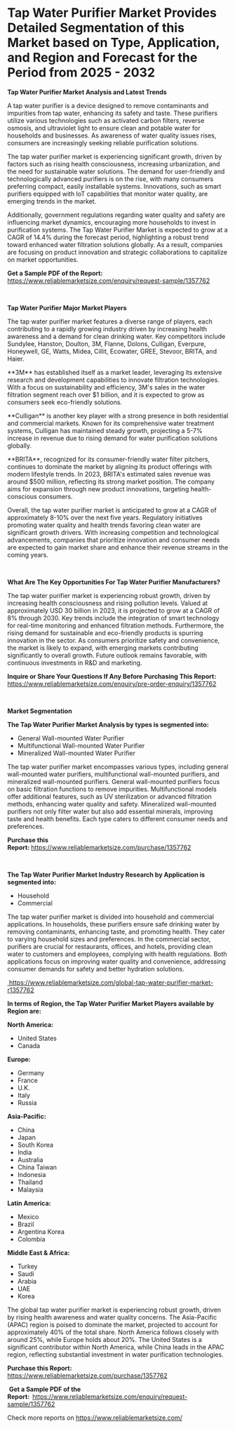 <p><h1>Tap Water Purifier Market Provides Detailed Segmentation of this Market based on Type, Application, and Region and Forecast for the Period from 2025 - 2032</h1></p><p><strong>Tap Water Purifier Market Analysis and Latest Trends</strong></p>
<p><p>A tap water purifier is a device designed to remove contaminants and impurities from tap water, enhancing its safety and taste. These purifiers utilize various technologies such as activated carbon filters, reverse osmosis, and ultraviolet light to ensure clean and potable water for households and businesses. As awareness of water quality issues rises, consumers are increasingly seeking reliable purification solutions.</p><p>The tap water purifier market is experiencing significant growth, driven by factors such as rising health consciousness, increasing urbanization, and the need for sustainable water solutions. The demand for user-friendly and technologically advanced purifiers is on the rise, with many consumers preferring compact, easily installable systems. Innovations, such as smart purifiers equipped with IoT capabilities that monitor water quality, are emerging trends in the market. </p><p>Additionally, government regulations regarding water quality and safety are influencing market dynamics, encouraging more households to invest in purification systems. The Tap Water Purifier Market is expected to grow at a CAGR of 14.4% during the forecast period, highlighting a robust trend toward enhanced water filtration solutions globally. As a result, companies are focusing on product innovation and strategic collaborations to capitalize on market opportunities.</p></p>
<p><strong>Get a Sample PDF of the Report:&nbsp;</strong> <a href="https://www.reliablemarketsize.com/enquiry/request-sample/1357762?utm_campaign=2996&utm_medium=2&utm_source=Github&utm_content=ia&utm_term=08042025&utm_id=tap-water-purifier">https://www.reliablemarketsize.com/enquiry/request-sample/1357762</a></p>
<p>&nbsp;</p>
<p><strong>Tap Water Purifier Major Market Players</strong></p>
<p><p>The tap water purifier market features a diverse range of players, each contributing to a rapidly growing industry driven by increasing health awareness and a demand for clean drinking water. Key competitors include Sundylee, Hanston, Doulton, 3M, Flanne, Dolons, Culligan, Everpure, Honeywell, GE, Watts, Midea, Cillit, Ecowater, GREE, Stevoor, BRITA, and Haier.</p><p>**3M** has established itself as a market leader, leveraging its extensive research and development capabilities to innovate filtration technologies. With a focus on sustainability and efficiency, 3M's sales in the water filtration segment reach over $1 billion, and it is expected to grow as consumers seek eco-friendly solutions.</p><p>**Culligan** is another key player with a strong presence in both residential and commercial markets. Known for its comprehensive water treatment systems, Culligan has maintained steady growth, projecting a 5-7% increase in revenue due to rising demand for water purification solutions globally.</p><p>**BRITA**, recognized for its consumer-friendly water filter pitchers, continues to dominate the market by aligning its product offerings with modern lifestyle trends. In 2023, BRITA's estimated sales revenue was around $500 million, reflecting its strong market position. The company aims for expansion through new product innovations, targeting health-conscious consumers.</p><p>Overall, the tap water purifier market is anticipated to grow at a CAGR of approximately 8-10% over the next five years. Regulatory initiatives promoting water quality and health trends favoring clean water are significant growth drivers. With increasing competition and technological advancements, companies that prioritize innovation and consumer needs are expected to gain market share and enhance their revenue streams in the coming years.</p></p>
<p>&nbsp;</p>
<p><strong>What Are The Key Opportunities For Tap Water Purifier Manufacturers?</strong></p>
<p><p>The tap water purifier market is experiencing robust growth, driven by increasing health consciousness and rising pollution levels. Valued at approximately USD 30 billion in 2023, it is projected to grow at a CAGR of 8% through 2030. Key trends include the integration of smart technology for real-time monitoring and enhanced filtration methods. Furthermore, the rising demand for sustainable and eco-friendly products is spurring innovation in the sector. As consumers prioritize safety and convenience, the market is likely to expand, with emerging markets contributing significantly to overall growth. Future outlook remains favorable, with continuous investments in R&D and marketing.</p></p>
<p><strong>Inquire or Share Your Questions If Any Before Purchasing This Report:</strong> <a href="https://www.reliablemarketsize.com/enquiry/pre-order-enquiry/1357762?utm_campaign=2996&utm_medium=2&utm_source=Github&utm_content=ia&utm_term=08042025&utm_id=tap-water-purifier">https://www.reliablemarketsize.com/enquiry/pre-order-enquiry/1357762</a></p>
<p>&nbsp;</p>
<p><strong>Market Segmentation</strong></p>
<p><strong>The Tap Water Purifier Market Analysis by types is segmented into:</strong></p>
<p><ul><li>General Wall-mounted Water Purifier</li><li>Multifunctional Wall-mounted Water Purifier</li><li>Mineralized Wall-mounted Water Purifier</li></ul></p>
<p><p>The tap water purifier market encompasses various types, including general wall-mounted water purifiers, multifunctional wall-mounted purifiers, and mineralized wall-mounted purifiers. General wall-mounted purifiers focus on basic filtration functions to remove impurities. Multifunctional models offer additional features, such as UV sterilization or advanced filtration methods, enhancing water quality and safety. Mineralized wall-mounted purifiers not only filter water but also add essential minerals, improving taste and health benefits. Each type caters to different consumer needs and preferences.</p></p>
<p><strong>Purchase this Report:&nbsp;</strong><a href="https://www.reliablemarketsize.com/purchase/1357762?utm_campaign=2996&utm_medium=2&utm_source=Github&utm_content=ia&utm_term=08042025&utm_id=tap-water-purifier">https://www.reliablemarketsize.com/purchase/1357762</a></p>
<p>&nbsp;</p>
<p><strong>The Tap Water Purifier Market Industry Research by Application is segmented into:</strong></p>
<p><ul><li>Household</li><li>Commercial</li></ul></p>
<p><p>The tap water purifier market is divided into household and commercial applications. In households, these purifiers ensure safe drinking water by removing contaminants, enhancing taste, and promoting health. They cater to varying household sizes and preferences. In the commercial sector, purifiers are crucial for restaurants, offices, and hotels, providing clean water to customers and employees, complying with health regulations. Both applications focus on improving water quality and convenience, addressing consumer demands for safety and better hydration solutions.</p></p>
<p><a href="https://www.reliablemarketsize.com/global-tap-water-purifier-market-r1357762?utm_campaign=2996&utm_medium=2&utm_source=Github&utm_content=ia&utm_term=08042025&utm_id=tap-water-purifier">&nbsp;https://www.reliablemarketsize.com/global-tap-water-purifier-market-r1357762</a></p>
<p><strong>In terms of Region, the Tap Water Purifier Market Players available by Region are:</strong></p>
<p>
    <p> <strong> North America: </strong>
        <ul>
            <li>United States</li>
            <li>Canada</li>
        </ul>
        </p> 
    <p> <strong> Europe: </strong>
        <ul>
            <li>Germany</li>
            <li>France</li>
            <li>U.K.</li>
            <li>Italy</li>
            <li>Russia</li>
        </ul>
        </p> 
    <p> <strong> Asia-Pacific: </strong>
        <ul>
            <li>China</li>
            <li>Japan</li>
            <li>South Korea</li>
            <li>India</li>
            <li>Australia</li>
            <li>China Taiwan</li>
            <li>Indonesia</li>
            <li>Thailand</li>
            <li>Malaysia</li>
        </ul>
        </p> 
    <p> <strong> Latin America: </strong>
        <ul>
            <li>Mexico</li>
            <li>Brazil</li>
            <li>Argentina Korea</li>
            <li>Colombia</li>
        </ul>
        </p> 
    <p> <strong> Middle East & Africa: </strong>
        <ul>
            <li>Turkey</li>
            <li>Saudi</li>
            <li>Arabia</li>
            <li>UAE</li>
            <li>Korea</li>
        </ul>
    </p>
    </p>
<p><p>The global tap water purifier market is experiencing robust growth, driven by rising health awareness and water quality concerns. The Asia-Pacific (APAC) region is poised to dominate the market, projected to account for approximately 40% of the total share. North America follows closely with around 25%, while Europe holds about 20%. The United States is a significant contributor within North America, while China leads in the APAC region, reflecting substantial investment in water purification technologies.</p></p>
<p><strong>Purchase this Report: </strong><a href="https://www.reliablemarketsize.com/purchase/1357762?utm_campaign=2996&utm_medium=2&utm_source=Github&utm_content=ia&utm_term=08042025&utm_id=tap-water-purifier">https://www.reliablemarketsize.com/purchase/1357762</a></p>
<p>&nbsp;<strong>Get a Sample PDF of the Report:&nbsp;&nbsp;</strong><a href="https://www.reliablemarketsize.com/enquiry/request-sample/1357762?utm_campaign=2996&utm_medium=2&utm_source=Github&utm_content=ia&utm_term=08042025&utm_id=tap-water-purifier">https://www.reliablemarketsize.com/enquiry/request-sample/1357762</a></p>
<p><strong></strong></p>
<p>Check more reports on <a href="https://www.reliablemarketsize.com/?utm_campaign=2996&utm_medium=2&utm_source=Github&utm_content=ia&utm_term=08042025&utm_id=tap-water-purifier">https://www.reliablemarketsize.com/</a></p>